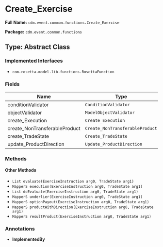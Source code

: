 # Create_Exercise

**Full Name:** `cdm.event.common.functions.Create_Exercise`

**Package:** `cdm.event.common.functions`

## Type: Abstract Class

### Implemented Interfaces

- `com.rosetta.model.lib.functions.RosettaFunction`

### Fields

| Name | Type | Description |
|------|------|-------------|
| conditionValidator | `ConditionValidator` |  |
| objectValidator | `ModelObjectValidator` |  |
| create_Execution | `Create_Execution` |  |
| create_NonTransferableProduct | `Create_NonTransferableProduct` |  |
| create_TradeState | `Create_TradeState` |  |
| update_ProductDirection | `Update_ProductDirection` |  |

### Methods

#### Other Methods

- `List evaluate(ExerciseInstruction arg0, TradeState arg1)`
- `MapperS execution(ExerciseInstruction arg0, TradeState arg1)`
- `List doEvaluate(ExerciseInstruction arg0, TradeState arg1)`
- `MapperS underlier(ExerciseInstruction arg0, TradeState arg1)`
- `MapperS optionPayout(ExerciseInstruction arg0, TradeState arg1)`
- `MapperS productWithDirection(ExerciseInstruction arg0, TradeState arg1)`
- `MapperS resultProduct(ExerciseInstruction arg0, TradeState arg1)`

### Annotations

- **ImplementedBy**

